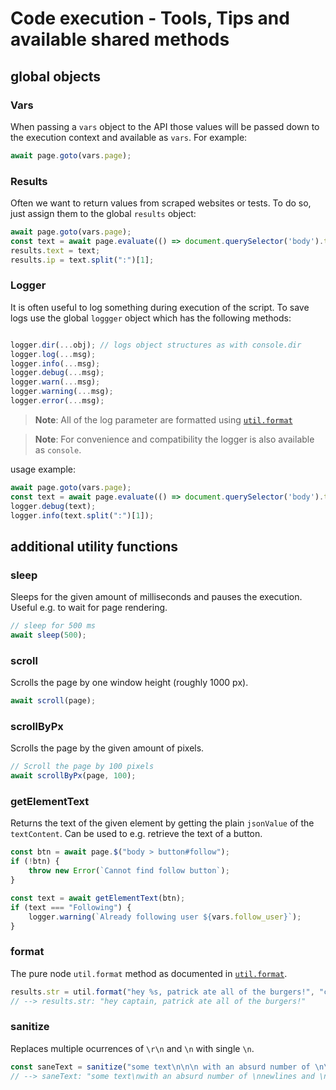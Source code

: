 # Code execution - Tools, Tips and available shared methods

## global objects

### Vars

When passing a `vars` object to the API those values will be passed down to the execution context and available as `vars`. For example:

```js
await page.goto(vars.page);
```

### Results

Often we want to return values from scraped websites or tests. To do so, just assign them to the global `results` object:

```js
await page.goto(vars.page);
const text = await page.evaluate(() => document.querySelector('body').textContent);
results.text = text;
results.ip = text.split(":")[1];
```

### Logger

It is often useful to log something during execution of the script. To save logs use the global `loggger` object which has the following methods:

```js

logger.dir(...obj); // logs object structures as with console.dir
logger.log(...msg);
logger.info(...msg);
logger.debug(...msg);
logger.warn(...msg);
logger.warning(...msg);
logger.error(...msg);
```

> **Note**: All of the log parameter are formatted using [`util.format`](https://nodejs.org/api/util.html#util_util_format_format_args)

> **Note**: For convenience and compatibility the logger is also available as `console`.

usage example:

```js
await page.goto(vars.page);
const text = await page.evaluate(() => document.querySelector('body').textContent);
logger.debug(text);
logger.info(text.split(":")[1]);
```


## additional utility functions

### sleep

Sleeps for the given amount of milliseconds and pauses the execution. Useful e.g. to wait for page rendering.

```js
// sleep for 500 ms
await sleep(500);
```

### scroll

Scrolls the page by one window height (roughly 1000 px).

```js
await scroll(page);
```

### scrollByPx

Scrolls the page by the given amount of pixels.

```js
// Scroll the page by 100 pixels
await scrollByPx(page, 100);
```


### getElementText

Returns the text of the given element by getting the plain `jsonValue` of the `textContent`. Can be used to e.g. retrieve the text of a button.

```js
const btn = await page.$("body > button#follow");
if (!btn) {
    throw new Error(`Cannot find follow button`);
}

const text = await getElementText(btn);
if (text === "Following") {
    logger.warning(`Already following user ${vars.follow_user}`);
}
```

### format

The pure node `util.format` method as documented in [`util.format`](https://nodejs.org/api/util.html#util_util_format_format_args).


```js
results.str = util.format("hey %s, patrick ate all of the burgers!", "captain");
// --> results.str: "hey captain, patrick ate all of the burgers!"
```

### sanitize

Replaces multiple ocurrences of `\r\n` and `\n` with single `\n`.

```js
const saneText = sanitize("some text\n\n\n with an absurd number of \n\n\n newlines           and           \n\r\n      newlines      and stuff")
// --> saneText: "some text\nwith an absurd number of \nnewlines and \nnewlines and stuff"
```

